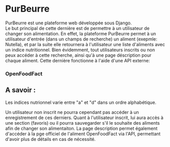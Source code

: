 # PurBeurre

PurBeurre est une plateforme web développée sous Django.  
Le but principal de cette dernière est de permettre à un utilisateur de changer son alimentation.
En effet, la plateforme PurBeurre permet à un utilisateur d'entrée (dans un champs de recherche) un aliment (exepmle: Nutella),  et par la suite elle retournera à l'utilisateur une liste d'aliments avec un indice nutritionnel.
Bien évidemment, tout utilisateurs inscrits ou non peux accéder à cette recherche, ainsi qu'à une page déscription pour chaque aliment.
Cette dernière fonctionne à l'aide d'une API externe:
### OpenFoodFact


## A savoir :

Les indices nutrionnel varie entre "a" et "d" dans un ordre alphabétique.

Un utilisateur non inscrit ne pourra cependant pas accéder à un enregistrement de ces derniers.
Quant à l'utilisateur inscrit, lui aura accès à une section (favoris) ou il pourra sauvegarder s'il le souhaite des aliments afin de changer son alimentaiton.
La page description permet également d'accéder à la pge officiel de l'aliment OpenFoodFact via l'API, permettant d'avoir plus de détails en cas de nécessité.
